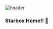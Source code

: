![header](https://capsule-render.vercel.app/api?type=wave&color=auto&height=300&section=header&text=Starbox%20Hub&fontSize=90)
### Starbox Home!! 👋

<!--
**Starbox7/Starbox7** is a ✨ _special_ ✨ repository because its `README.md` (this file) appears on your GitHub profile.

Here are some ideas to get you started:

- 🔭 I’m currently working on ...
- 🌱 I’m currently learning ...
- 👯 I’m looking to collaborate on ...
- 🤔 I’m looking for help with ...
- 💬 Ask me about ...
- 📫 How to reach me: ...
- 😄 Pronouns: ...
- ⚡ Fun fact: ...
-->
